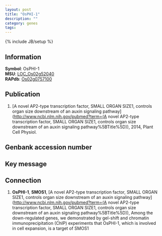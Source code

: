 ```yaml
---
layout: post
title: "OsPHI-1"
description: ""
category: genes
tags: 
---
```

{% include JB/setup %}

## Information
__Symbol__: OsPHI-1  
__MSU__: [LOC_Os02g52040](http://rice.plantbiology.msu.edu/cgi-bin/ORF_infopage.cgi?orf=LOC_Os02g52040)  
__RAPdb__: [Os02g0757100](http://rapdb.dna.affrc.go.jp/viewer/gbrowse_details/irgsp1?name=Os02g0757100)  

## Publication
1. [A novel AP2-type transcription factor, SMALL ORGAN SIZE1, controls organ size downstream of an auxin signaling pathway](http://www.ncbi.nlm.nih.gov/pubmed?term=(A novel AP2-type transcription factor, SMALL ORGAN SIZE1, controls organ size downstream of an auxin signaling pathway%5BTitle%5D)), 2014, Plant Cell Physiol.

## Genbank accession number

## Key message

## Connection
1. __OsPHI-1__, __SMOS1__, [A novel AP2-type transcription factor, SMALL ORGAN SIZE1, controls organ size downstream of an auxin signaling pathway](http://www.ncbi.nlm.nih.gov/pubmed?term=(A novel AP2-type transcription factor, SMALL ORGAN SIZE1, controls organ size downstream of an auxin signaling pathway%5BTitle%5D)),  Among the down-regulated genes, we demonstrated by gel-shift and chromatin immunoprecipitation (ChIP) experiments that OsPHI-1, which is involved in cell expansion, is a target of SMOS1


